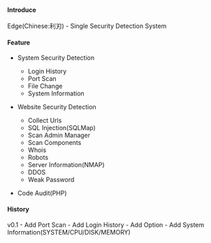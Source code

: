 #### Introduce

Edge(Chinese:利刃) - Single Security Detection System

#### Feature

* System Security Detection
    - Login History
    - Port Scan
    - File Change
    - System Information

* Website Security Detection
    - Collect Urls
    - SQL Injection(SQLMap)
    - Scan Admin Manager
    - Scan Components
    - Whois
    - Robots
    - Server Information(NMAP)
    - DDOS
    - Weak Password

* Code Audit(PHP)

#### History

v0.1
    - Add Port Scan
    - Add Login History
    - Add Option
    - Add System Information(SYSTEM/CPU/DISK/MEMORY)

